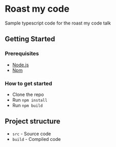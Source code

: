 # Roast my code

Sample typescript code for the roast my code talk

## Getting Started

### Prerequisites

- [Node.js](https://nodejs.org/en/)
- [Npm](https://www.npmjs.com/)

### How to get started

- Clone the repo
- Run `npm install`
- Run `npm build`

## Project structure

- `src` - Source code
- `build` - Compiled code
